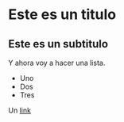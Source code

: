 # Este es un titulo
## Este es un subtitulo
Y ahora voy a hacer una lista.
- Uno
- Dos
- Tres

Un [link](https://localhost.com/)